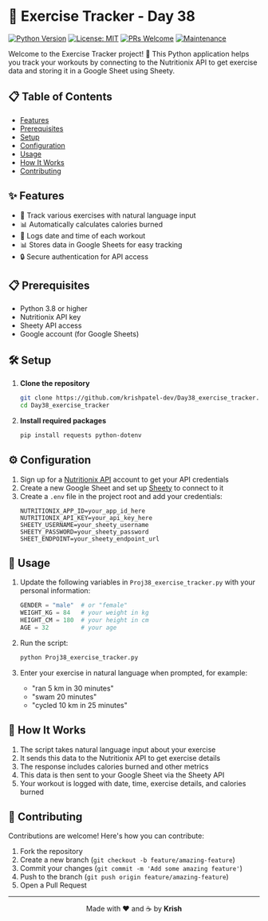 # 🐍 Exercise Tracker - Day 38

[![Python Version](https://img.shields.io/badge/python-3.8%2B-blue.svg)](https://www.python.org/downloads/)
[![License: MIT](https://img.shields.io/badge/License-MIT-yellow.svg)](https://opensource.org/licenses/MIT)
[![PRs Welcome](https://img.shields.io/badge/PRs-welcome-brightgreen.svg)](http://makeapullrequest.com)
[![Maintenance](https://img.shields.io/badge/Maintained%3F-yes-green.svg)](https://github.com/krishpatel-dev/BasicPy4/graphs/commit-activity)

Welcome to the Exercise Tracker project! 🚀 This Python application helps you track your workouts by connecting to the Nutritionix API to get exercise data and storing it in a Google Sheet using Sheety.

## 📋 Table of Contents
- [Features](#-features)
- [Prerequisites](#-prerequisites)
- [Setup](#-setup)
- [Configuration](#-configuration)
- [Usage](#-usage)
- [How It Works](#-how-it-works)
- [Contributing](#-contributing)

## ✨ Features

- 🏃 Track various exercises with natural language input
- 📊 Automatically calculates calories burned
- 📅 Logs date and time of each workout
- 📊 Stores data in Google Sheets for easy tracking
- 🔒 Secure authentication for API access

## 📋 Prerequisites

- Python 3.8 or higher
- Nutritionix API key
- Sheety API access
- Google account (for Google Sheets)

## 🛠 Setup

1. **Clone the repository**
   ```bash
   git clone https://github.com/krishpatel-dev/Day38_exercise_tracker.git
   cd Day38_exercise_tracker
   ```

2. **Install required packages**
   ```bash
   pip install requests python-dotenv
   ```

## ⚙️ Configuration

1. Sign up for a [Nutritionix API](https://www.nutritionix.com/business/api) account to get your API credentials
2. Create a new Google Sheet and set up [Sheety](https://sheety.co/) to connect to it
3. Create a `.env` file in the project root and add your credentials:
   ```
   NUTRITIONIX_APP_ID=your_app_id_here
   NUTRITIONIX_API_KEY=your_api_key_here
   SHEETY_USERNAME=your_sheety_username
   SHEETY_PASSWORD=your_sheety_password
   SHEET_ENDPOINT=your_sheety_endpoint_url
   ```

## 🚀 Usage

1. Update the following variables in `Proj38_exercise_tracker.py` with your personal information:
   ```python
   GENDER = "male"  # or "female"
   WEIGHT_KG = 84   # your weight in kg
   HEIGHT_CM = 180  # your height in cm
   AGE = 32         # your age
   ```

2. Run the script:
   ```bash
   python Proj38_exercise_tracker.py
   ```

3. Enter your exercise in natural language when prompted, for example:
   - "ran 5 km in 30 minutes"
   - "swam 20 minutes"
   - "cycled 10 km in 25 minutes"

## 🧠 How It Works

1. The script takes natural language input about your exercise
2. It sends this data to the Nutritionix API to get exercise details
3. The response includes calories burned and other metrics
4. This data is then sent to your Google Sheet via the Sheety API
5. Your workout is logged with date, time, exercise details, and calories burned

## 🤝 Contributing

Contributions are welcome! Here's how you can contribute:

1. Fork the repository
2. Create a new branch (`git checkout -b feature/amazing-feature`)
3. Commit your changes (`git commit -m 'Add some amazing feature'`)
4. Push to the branch (`git push origin feature/amazing-feature`)
5. Open a Pull Request

---

<div align="center">
  Made with ❤️ and ☕ by <b>Krish</b>
</div>
